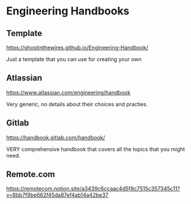 # Engineering Handbooks

## Template

https://ghostinthewires.github.io/Engineering-Handbook/

Just a template that you can use for creating your own

## Atlassian

https://www.atlassian.com/engineering/handbook

Very generic, no details about their choices and practies.

## Gitlab

https://handbook.gitlab.com/handbook/

VERY comprehensive handbook that covers all the topics that you might need. 

## Remote.com

https://remotecom.notion.site/a3439c6ccaac4d5f8c7515c357345c11?v=8bb7f9be662f45da87ef4ab14a42be37

